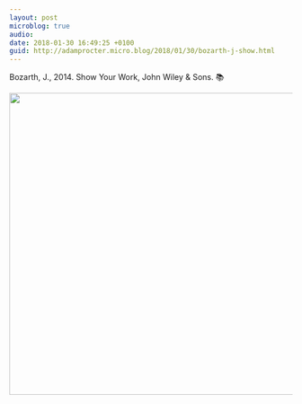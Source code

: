```yaml
---
layout: post
microblog: true
audio: 
date: 2018-01-30 16:49:25 +0100
guid: http://adamprocter.micro.blog/2018/01/30/bozarth-j-show.html
---
```

Bozarth, J., 2014. Show Your Work, John Wiley & Sons.  📚


<img src="http://discursive.adamprocter.co.uk/uploads/2018/e62c73b85b.jpg" width="600" height="538" />
